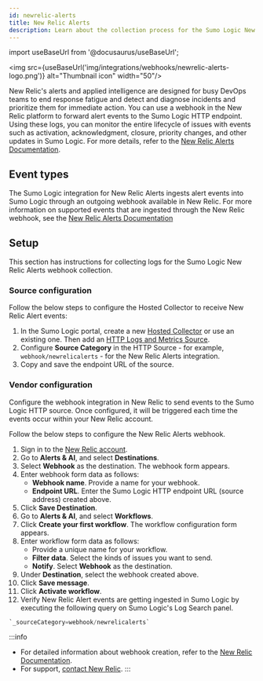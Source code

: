 ```yaml
---
id: newrelic-alerts
title: New Relic Alerts
description: Learn about the collection process for the Sumo Logic New Relic Alerts integration.
---
```

import useBaseUrl from '@docusaurus/useBaseUrl';

<img src={useBaseUrl('img/integrations/webhooks/newrelic-alerts-logo.png')} alt="Thumbnail icon" width="50"/>

New Relic's alerts and applied intelligence are designed for busy DevOps teams to end response fatigue and detect and diagnose incidents and prioritize them for immediate action. You can use a webhook in the New Relic platform to forward alert events to the Sumo Logic HTTP endpoint. Using these logs, you can monitor the entire lifecycle of issues with events such as activation, acknowledgment, closure, priority changes, and other updates in Sumo Logic. For more details, refer to the [New Relic Alerts Documentation](https://docs.newrelic.com/docs/alerts-applied-intelligence/overview/).

## Event types

The Sumo Logic integration for New Relic Alerts ingests alert events into Sumo Logic through an outgoing webhook available in New Relic. For more information on supported events that are ingested through the New Relic webhook, see the [New Relic Alerts Documentation](https://docs.newrelic.com/docs/alerts-applied-intelligence/applied-intelligence/incident-workflows/incident-workflows/#workflows-triggered)

## Setup

This section has instructions for collecting logs for the Sumo Logic New Relic Alerts webhook collection.

### Source configuration

Follow the below steps to configure the Hosted Collector to receive New Relic Alert events:

1. In the Sumo Logic portal, create a new [Hosted Collector](/docs/send-data/hosted-collectors/configure-hosted-collector/) or use an existing one. Then add an [HTTP Logs and Metrics Source](/docs/send-data/hosted-collectors/http-source/logs-metrics/#configure-an-httplogs-and-metrics-source).
2. Configure **Source Category** in the HTTP Source - for example, `webhook/newrelicalerts` - for the New Relic Alerts integration.
3. Copy and save the endpoint URL of the source.

### Vendor configuration

Configure the webhook integration in New Relic to send events to the Sumo Logic HTTP source. Once configured, it will be triggered each time the events occur within your New Relic account.

Follow the below steps to configure the New Relic Alerts webhook.

1. Sign in to the [New Relic account](https://login.newrelic.com/login).
2. Go to **Alerts & AI**, and select **Destinations**.
3. Select **Webhook** as the destination. The webhook form appears.
4. Enter webhook form data as follows:
    - **Webhook name**. Provide a name for your webhook.
    - **Endpoint URL**.  Enter the Sumo Logic HTTP endpoint URL (source address) created above.
5. Click **Save Destination**.    
6. Go to **Alerts & AI**, and select **Workflows**.
7. Click **Create your first workflow**. The workflow configuration form appears.
8. Enter workflow form data as follows:
    - Provide a unique name for your workflow.
    - **Filter data**. Select the kinds of issues you want to send.
    - **Notify**. Select **Webhook** as the destination.
9. Under **Destination**, select the webhook created above.
10. Click **Save message**.
11. Click **Activate workflow**.
12. Verify New Relic Alert events are getting ingested in Sumo Logic by executing the following query on Sumo Logic's Log Search panel.
```sql
`_sourceCategory=webhook/newrelicalerts`
```

:::info
- For detailed information about webhook creation, refer to the [New Relic Documentation](https://docs.newrelic.com/docs/alerts-applied-intelligence/notifications/notification-integrations/#webhook).
- For support, [contact New Relic](https://newrelic.com/contact-us-customer).
:::
